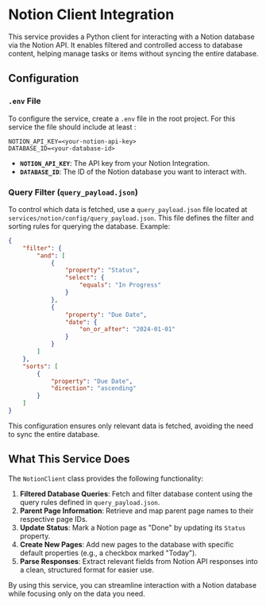 # Notion Client Integration

This service provides a Python client for interacting with a Notion database via the Notion API. It enables filtered and controlled access to database content, helping manage tasks or items without syncing the entire database.

## Configuration

### `.env` File

To configure the service, create a `.env` file in the root project. For this service the file should include at least :

```
NOTION_API_KEY=<your-notion-api-key>
DATABASE_ID=<your-database-id>
```

- **`NOTION_API_KEY`**: The API key from your Notion Integration.
- **`DATABASE_ID`**: The ID of the Notion database you want to interact with.

### Query Filter (`query_payload.json`)

To control which data is fetched, use a `query_payload.json` file located at `services/notion/config/query_payload.json`. This file defines the filter and sorting rules for querying the database. Example:

```json
{
    "filter": {
        "and": [
            {
                "property": "Status",
                "select": {
                    "equals": "In Progress"
                }
            },
            {
                "property": "Due Date",
                "date": {
                    "on_or_after": "2024-01-01"
                }
            }
        ]
    },
    "sorts": [
        {
            "property": "Due Date",
            "direction": "ascending"
        }
    ]
}
```

This configuration ensures only relevant data is fetched, avoiding the need to sync the entire database.

## What This Service Does

The `NotionClient` class provides the following functionality:

1. **Filtered Database Queries**: Fetch and filter database content using the query rules defined in `query_payload.json`.
2. **Parent Page Information**: Retrieve and map parent page names to their respective page IDs.
3. **Update Status**: Mark a Notion page as "Done" by updating its `Status` property.
4. **Create New Pages**: Add new pages to the database with specific default properties (e.g., a checkbox marked "Today").
5. **Parse Responses**: Extract relevant fields from Notion API responses into a clean, structured format for easier use.

By using this service, you can streamline interaction with a Notion database while focusing only on the data you need.

